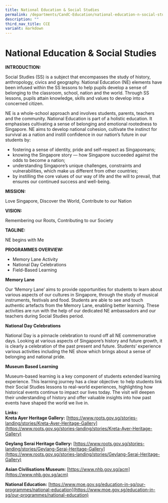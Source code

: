 ```yaml
---
title: National Education & Social Studies
permalink: /departments/CandC-Education/national-education-n-social-studies/
description: ""
third_nav_title: CCE
variant: markdown
---
```

# National Education & Social Studies
**INTRODUCTION:**

Social Studies (SS) is a subject that encompasses the study of history, anthropology, civics and geography. National Education (NE) elements have been infused within the SS lessons to help pupils develop a sense of belonging to the classroom, school, nation and the world. Through SS lessons, pupils attain knowledge, skills and values to develop into a concerned citizen.

NE is a whole-school approach and involves students, parents, teachers and the community. National Education is part of a holistic education. It emphasises cultivating a sense of belonging and emotional rootedness to Singapore. NE aims to develop national cohesion, cultivate the instinct for survival as a nation and instill confidence in our nation’s future in our students by:

* fostering a sense of identity, pride and self-respect as Singaporeans;
* knowing the Singapore story — how Singapore succeeded against the odds to become a nation;
* understanding Singapore’s unique challenges, constraints and vulnerabilities, which make us different from other countries;
* by instilling the core values of our way of life and the will to prevail, that ensures our continued success and well-being.

**MISSION:**

Love Singapore, Discover the World, Contribute to our Nation

**VISION:**

Remembering our Roots, Contributing to our Society

**TAGLINE:**

NE begins with Me


**PROGRAMMES OVERVIEW:**

* Memory Lane Activity
* National Day Celebrations
* Field-Based Learning


**Memory Lane**

Our ‘Memory Lane’ aims to provide opportunities for students to learn about various aspects of our cultures in Singapore, through the study of musical instruments, festivals and food. Students are able to see and touch authentic artefacts from the Memory Lane, enabling better learning. These activities are run with the help of our dedicated NE ambassadors and our teachers during Social Studies period.


**National Day Celebrations**

National Day is a pinnacle celebration to round off all NE commemorative days. Looking at various aspects of Singapore’s history and future growth, it is clearly a celebration of the past present and future. Students’ experience various activities including the NE show which brings about a sense of belonging and national pride.


**Museum Based Learning**

Museum-based learning is a key component of students extended learning experience. This learning journey has a clear objective: to help students link their Social Studies lessons to real-world experiences, highlighting how historical events continue to impact our lives today. The visit will deepen their understanding of history and offer valuable insights into how past events have shaped the world we live in.  
  
**Links:**  
**Kreta Ayer Heritage Gallery:**
[https://www.roots.gov.sg/stories-landing/stories/Kreta-Ayer-Heritage-Gallery](https://www.roots.gov.sg/stories-landing/stories/Kreta-Ayer-Heritage-Gallery)

**Geylang Serai Heritage Gallery:** [https://www.roots.gov.sg/stories-landing/stories/Geylang-Serai-Heritage-Gallery](https://www.roots.gov.sg/stories-landing/stories/Geylang-Serai-Heritage-Gallery)

**Asian Civilisations Museum:** [https://www.nhb.gov.sg/acm](https://www.nhb.gov.sg/acm)

**National Education:** [https://www.moe.gov.sg/education-in-sg/our-programmes/national-education](https://www.moe.gov.sg/education-in-sg/our-programmes/national-education)
